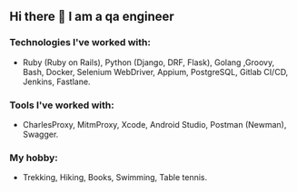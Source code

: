 ## Hi there 👋 I am a qa engineer

### Technologies I've worked with:
- Ruby (Ruby on Rails), Python (Django, DRF, Flask), Golang ,Groovy, Bash, Docker, Selenium WebDriver, Appium, PostgreSQL, Gitlab CI/CD, Jenkins, Fastlane.

### Tools I've worked with:
- CharlesProxy, MitmProxy, Xcode, Android Studio, Postman (Newman), Swagger.

### My hobby:
- Trekking, Hiking, Books, Swimming, Table tennis.


<!--
**VToropov1337/VToropov1337** is a ✨ _special_ ✨ repository because its `README.md` (this file) appears on your GitHub profile.

Here are some ideas to get you started:

- 🔭 I’m currently working on ...
- 🌱 I’m currently learning ...
- 👯 I’m looking to collaborate on ...
- 🤔 I’m looking for help with ...
- 💬 Ask me about ...
- 📫 How to reach me: ...
- 😄 Pronouns: ...
- ⚡ Fun fact: ...
-->
